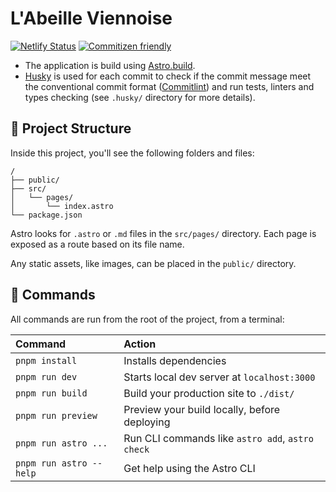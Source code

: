 # L'Abeille Viennoise

[![Netlify Status](https://api.netlify.com/api/v1/badges/c6c2a8c9-6270-4c1d-8aef-de809f2c966e/deploy-status)](https://app.netlify.com/sites/labeilleviennoise/deploys)
[![Commitizen friendly](https://img.shields.io/badge/commitizen-friendly-brightgreen.svg)](http://commitizen.github.io/cz-cli/)

- The application is build using [Astro.build](https://astro.build/).
- [Husky](https://typicode.github.io/husky/#/) is used for each commit to check if the commit message meet the
  conventional commit format ([Commitlint](https://github.com/conventional-changelog/commitlint)) and run tests,
  linters and types checking (see `.husky/` directory for more details).

## 🚀 Project Structure

Inside this project, you'll see the following folders and files:

```
/
├── public/
├── src/
│   └── pages/
│       └── index.astro
└── package.json
```

Astro looks for `.astro` or `.md` files in the `src/pages/` directory. Each page is exposed as a route based on its file name.

Any static assets, like images, can be placed in the `public/` directory.

## 🧞 Commands

All commands are run from the root of the project, from a terminal:

| Command                 | Action                                           |
| :---------------------- | :----------------------------------------------- |
| `pnpm install`          | Installs dependencies                            |
| `pnpm run dev`          | Starts local dev server at `localhost:3000`      |
| `pnpm run build`        | Build your production site to `./dist/`          |
| `pnpm run preview`      | Preview your build locally, before deploying     |
| `pnpm run astro ...`    | Run CLI commands like `astro add`, `astro check` |
| `pnpm run astro --help` | Get help using the Astro CLI                     |
